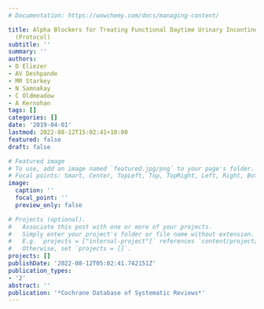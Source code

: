```yaml
---
# Documentation: https://wowchemy.com/docs/managing-content/

title: Alpha Blockers for Treating Functional Daytime Urinary Incontinence in Children
  (Protocol)
subtitle: ''
summary: ''
authors:
- D Eliezer
- AV Deshpande
- MR Starkey
- N Samnakay
- C Oldmeadow
- A Kernohan
tags: []
categories: []
date: '2019-04-01'
lastmod: 2022-08-12T15:02:41+10:00
featured: false
draft: false

# Featured image
# To use, add an image named `featured.jpg/png` to your page's folder.
# Focal points: Smart, Center, TopLeft, Top, TopRight, Left, Right, BottomLeft, Bottom, BottomRight.
image:
  caption: ''
  focal_point: ''
  preview_only: false

# Projects (optional).
#   Associate this post with one or more of your projects.
#   Simply enter your project's folder or file name without extension.
#   E.g. `projects = ["internal-project"]` references `content/project/deep-learning/index.md`.
#   Otherwise, set `projects = []`.
projects: []
publishDate: '2022-08-12T05:02:41.742151Z'
publication_types:
- '2'
abstract: ''
publication: '*Cochrane Database of Systematic Reviews*'
---
```


